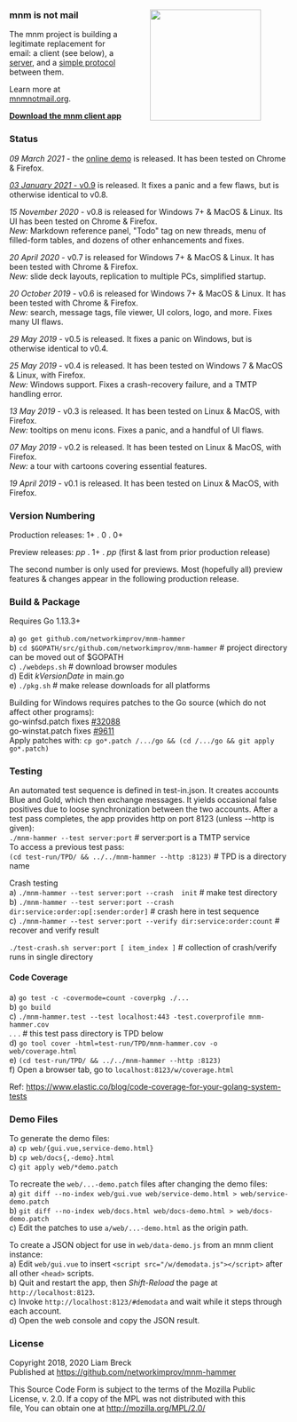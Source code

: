 ### mnm is not mail[<img width="200" hspace="50" align="right" src="https://user-images.githubusercontent.com/458838/65545951-535f6980-decb-11e9-8f46-6122198097b0.png">](https://mnmnotmail.org)

The mnm project is building a legitimate replacement for email: 
a client (see below), a [server](https://github.com/networkimprov/mnm), and 
a [simple protocol](https://github.com/networkimprov/mnm/blob/master/Protocol.md) between them. 

Learn more at [mnmnotmail.org](https://mnmnotmail.org). 

[**Download the mnm client app**](https://mnmnotmail.org/#quick-start) 


### Status

_09 March 2021_ - the [online demo](https://mnmnotmail.org/demo.html) is released. 
It has been tested on Chrome & Firefox.

[_03 January 2021_ - v0.9](https://github.com/networkimprov/mnm-hammer/releases/latest)
is released. It fixes a panic and a few flaws, but is otherwise identical to v0.8.

_15 November 2020_ - v0.8
is released for Windows 7+ & MacOS & Linux. Its UI has been tested on Chrome & Firefox.  
_New:_ Markdown reference panel, "Todo" tag on new threads, menu of filled-form tables, 
and dozens of other enhancements and fixes.

_20 April 2020_ - v0.7
is released for Windows 7+ & MacOS & Linux. It has been tested with Chrome & Firefox.  
_New:_ slide deck layouts, replication to multiple PCs, simplified startup.

_20 October 2019_ -
v0.6 is released for Windows 7+ & MacOS & Linux. It has been tested with Chrome & Firefox.  
_New:_ search, message tags, file viewer, UI colors, logo, and more. Fixes many UI flaws.

_29 May 2019_ -
v0.5 is released. It fixes a panic on Windows, but is otherwise identical to v0.4.

_25 May 2019_ -
v0.4 is released. It has been tested on Windows 7 & MacOS & Linux, with Firefox.  
_New:_ Windows support. Fixes a crash-recovery failure, and a TMTP handling error.

_13 May 2019_ -
v0.3 is released. It has been tested on Linux & MacOS, with Firefox.  
_New:_ tooltips on menu icons. Fixes a panic, and a handful of UI flaws.

_07 May 2019_ -
v0.2 is released. It has been tested on Linux & MacOS, with Firefox.  
_New:_ a tour with cartoons covering essential features.

_19 April 2019_ -
v0.1 is released. It has been tested on Linux & MacOS, with Firefox.


### Version Numbering

Production releases: 1+ . 0 . 0+

Preview releases: _pp_ . 1+ . _pp_ (first & last from prior production release)

The second number is only used for previews. 
Most (hopefully all) preview features & changes appear in the following production release. 


### Build & Package

Requires Go 1.13.3+

a) `go get github.com/networkimprov/mnm-hammer`  
b) `cd $GOPATH/src/github.com/networkimprov/mnm-hammer` # project directory can be moved out of $GOPATH  
c) `./webdeps.sh` # download browser modules  
d) Edit _kVersionDate_ in main.go  
e) `./pkg.sh` # make release downloads for all platforms

Building for Windows requires patches to the Go source (which do not affect other programs):  
go-winfsd.patch fixes [#32088](https://github.com/golang/go/issues/32088)  
go-winstat.patch fixes [#9611](https://github.com/golang/go/issues/9611)  
Apply patches with: `cp go*.patch /.../go && (cd /.../go && git apply go*.patch)`


### Testing

An automated test sequence is defined in test-in.json. 
It creates accounts Blue and Gold, which then exchange messages. 
It yields occasional false positives due to loose synchronization between the two accounts. 
After a test pass completes, the app provides http on port 8123 (unless --http is given):  
`./mnm-hammer --test server:port` # server:port is a TMTP service  
To access a previous test pass:  
`(cd test-run/TPD/ && ../../mnm-hammer --http :8123)` # TPD is a directory name

Crash testing  
a) `./mnm-hammer --test server:port --crash  init` # make test directory  
b) `./mnm-hammer --test server:port --crash  dir:service:order:op[:sender:order]` # crash here in test sequence  
c) `./mnm-hammer --test server:port --verify dir:service:order:count` # recover and verify result

`./test-crash.sh server:port [ item_index ]` # collection of crash/verify runs in single directory

#### Code Coverage

a) `go test -c -covermode=count -coverpkg ./...`  
b) `go build`  
c) `./mnm-hammer.test --test localhost:443 -test.coverprofile mnm-hammer.cov`  
. . . \# this test pass directory is TPD below  
d) `go tool cover -html=test-run/TPD/mnm-hammer.cov -o web/coverage.html`  
e) `(cd test-run/TPD/ && ../../mnm-hammer --http :8123)`  
f) Open a browser tab, go to `localhost:8123/w/coverage.html`

Ref: https://www.elastic.co/blog/code-coverage-for-your-golang-system-tests


### Demo Files

To generate the demo files:  
a) `cp web/{gui.vue,service-demo.html}`  
b) `cp web/docs{,-demo}.html`  
c) `git apply web/*demo.patch`  

To recreate the `web/...-demo.patch` files after changing the demo files:  
a) `git diff --no-index web/gui.vue web/service-demo.html > web/service-demo.patch`  
b) `git diff --no-index web/docs.html web/docs-demo.html > web/docs-demo.patch`  
c) Edit the patches to use `a/web/...-demo.html` as the origin path.  

To create a JSON object for use in `web/data-demo.js` from an mnm client instance:  
a) Edit `web/gui.vue` to insert `<script src="/w/demodata.js"></script>` after all other `<head>` scripts.  
b) Quit and restart the app, then _Shift-Reload_ the page at `http://localhost:8123`.  
c) Invoke `http://localhost:8123/#demodata` and wait while it steps through each account.  
d) Open the web console and copy the JSON result.  


### License

   Copyright 2018, 2020 Liam Breck  
   Published at https://github.com/networkimprov/mnm-hammer

   This Source Code Form is subject to the terms of the Mozilla Public  
   License, v. 2.0. If a copy of the MPL was not distributed with this  
   file, You can obtain one at http://mozilla.org/MPL/2.0/

